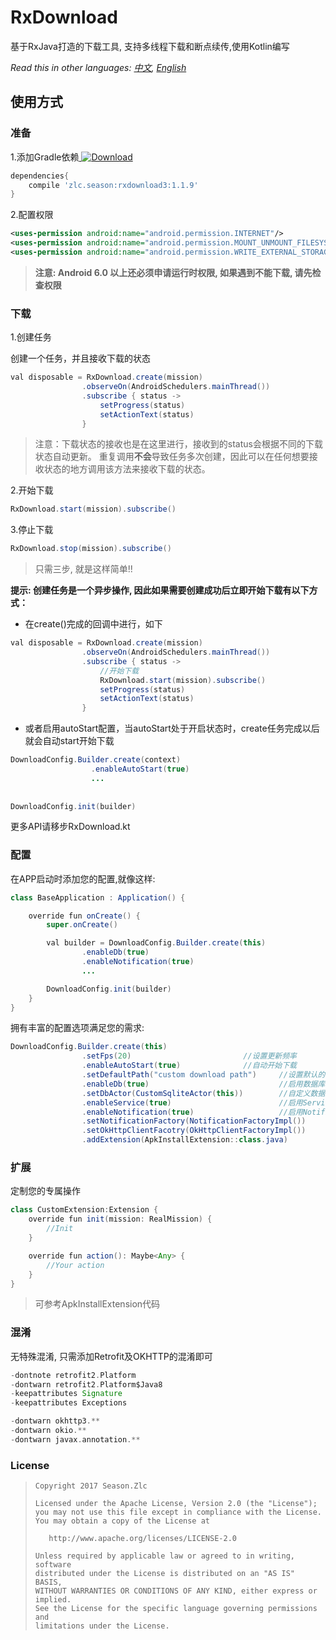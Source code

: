 # RxDownload

基于RxJava打造的下载工具, 支持多线程下载和断点续传,使用Kotlin编写

*Read this in other languages: [中文](README.ch.md), [English](README.md)* 

## 使用方式

### 准备

1.添加Gradle依赖[ ![Download](https://api.bintray.com/packages/ssseasonnn/android/RxDownload3/images/download.svg) ](https://bintray.com/ssseasonnn/android/RxDownload3/_latestVersion)

```groovy
dependencies{
    compile 'zlc.season:rxdownload3:1.1.9'
}
```

2.配置权限

```xml
<uses-permission android:name="android.permission.INTERNET"/>
<uses-permission android:name="android.permission.MOUNT_UNMOUNT_FILESYSTEMS"/>
<uses-permission android:name="android.permission.WRITE_EXTERNAL_STORAGE"/>
```

> **注意: Android 6.0 以上还必须申请运行时权限, 如果遇到不能下载, 请先检查权限**

### 下载

1.创建任务

创建一个任务，并且接收下载的状态

```java
val disposable = RxDownload.create(mission)
                .observeOn(AndroidSchedulers.mainThread())
                .subscribe { status ->
                    setProgress(status)
                    setActionText(status)
                }
```

> 注意：下载状态的接收也是在这里进行，接收到的status会根据不同的下载状态自动更新。
> 重复调用**不会**导致任务多次创建，因此可以在任何想要接收状态的地方调用该方法来接收下载的状态。

2.开始下载

```java
RxDownload.start(mission).subscribe()
```

3.停止下载

```java
RxDownload.stop(mission).subscribe()
```

> 只需三步, 就是这样简单!!

**提示: 创建任务是一个异步操作, 因此如果需要创建成功后立即开始下载有以下方式：**

- 在create()完成的回调中进行，如下

```Java
val disposable = RxDownload.create(mission)
                .observeOn(AndroidSchedulers.mainThread())
                .subscribe { status ->
                    //开始下载
                    RxDownload.start(mission).subscribe()
                    setProgress(status)
                    setActionText(status)
                }
```

- 或者启用autoStart配置，当autoStart处于开启状态时，create任务完成以后就会自动start开始下载

```java
DownloadConfig.Builder.create(context)
                  .enableAutoStart(true)
                  ...
                  
                  
DownloadConfig.init(builder)
```

更多API请移步RxDownload.kt

### 配置

在APP启动时添加您的配置,就像这样:

```java
class BaseApplication : Application() {

    override fun onCreate() {
        super.onCreate()

        val builder = DownloadConfig.Builder.create(this)
                .enableDb(true)
                .enableNotification(true)
				...

        DownloadConfig.init(builder)
    }
}
```

拥有丰富的配置选项满足您的需求:

```java
DownloadConfig.Builder.create(this)
                .setFps(20)                         //设置更新频率
                .enableAutoStart(true)              //自动开始下载
                .setDefaultPath("custom download path")     //设置默认的下载地址
                .enableDb(true)                             //启用数据库
                .setDbActor(CustomSqliteActor(this))        //自定义数据库
                .enableService(true)                        //启用Service
                .enableNotification(true)                   //启用Notification
                .setNotificationFactory(NotificationFactoryImpl()) 	    //自定义通知
                .setOkHttpClientFacotry(OkHttpClientFactoryImpl()) 	    //自定义OKHTTP
                .addExtension(ApkInstallExtension::class.java)          //添加扩展
```

### 扩展

定制您的专属操作

```java
class CustomExtension:Extension {
    override fun init(mission: RealMission) {
        //Init
    }

    override fun action(): Maybe<Any> {
        //Your action
    }
}
```

> 可参考ApkInstallExtension代码

### 混淆

无特殊混淆, 只需添加Retrofit及OKHTTP的混淆即可

```groovy
-dontnote retrofit2.Platform
-dontwarn retrofit2.Platform$Java8
-keepattributes Signature
-keepattributes Exceptions

-dontwarn okhttp3.**
-dontwarn okio.**
-dontwarn javax.annotation.**
```

### License

> ```
> Copyright 2017 Season.Zlc
>
> Licensed under the Apache License, Version 2.0 (the "License");
> you may not use this file except in compliance with the License.
> You may obtain a copy of the License at
>
>    http://www.apache.org/licenses/LICENSE-2.0
>
> Unless required by applicable law or agreed to in writing, software
> distributed under the License is distributed on an "AS IS" BASIS,
> WITHOUT WARRANTIES OR CONDITIONS OF ANY KIND, either express or implied.
> See the License for the specific language governing permissions and
> limitations under the License.
> ```